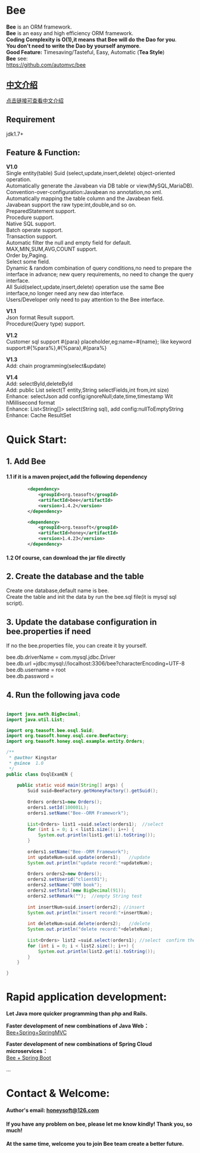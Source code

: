 
Bee
=========
**Bee** is an ORM framework.   
**Bee** is an easy and high efficiency ORM framework.    
**Coding Complexity is O(1),it means that Bee will do the Dao for you**.  
**You don't need to write the Dao by yourself anymore**.  
**Good Feature:**  Timesaving/Tasteful, Easy, Automatic (**Tea Style**)   
**Bee** see:  
https://github.com/automvc/bee  

## [中文介绍](../../../bee/blob/master/README_CN.md)  
[点击链接可查看中文介绍](../../../bee/blob/master/README_CN.md)  

## Requirement  
jdk1.7+

## Feature & Function: 

**V1.0**  
Single entity(table) Suid (select,update,insert,delete) object-oriented operation.  
Automatically generate the Javabean via DB table or view(MySQL,MariaDB).  
Convention-over-configuration:Javabean no annotation,no xml.  
Automatically mapping the table column and the Javabean field.  
Javabean support the raw type:int,double,and so on.  
PreparedStatement support.  
Procedure support.  
Native SQL support.  
Batch operate support.  
Transaction support.  
Automatic filter the null and empty field for default.  
MAX,MIN,SUM,AVG,COUNT support.  
Order by,Paging.  
Select some field.  
Dynamic & random combination of query conditions,no need to prepare the interface in advance; new query requirements, no need to change the query interface.  
All Suid(select,update,insert,delete) operation use the same Bee interface,no longer need any new dao interface.  
Users/Developer only need to pay attention to the Bee interface.  

**V1.1**  
Json format Result support.  
Procedure(Query type) support.  

**V1.2**  
Customer sql support #{para} placeholder,eg:name=#{name}; like keyword support:#{%para%},#{%para},#{para%}  

**V1.3**  
Add: chain programming(select&update)

**V1.4**  
Add: selectById,deleteById  
Add: public <T> List<T> select(T entity,String selectFields,int from,int size)  
Enhance: selectJson add config:ignoreNull;date,time,timestamp Wit hMillisecond format  
Enhance: List<String[]> select(String sql), add config:nullToEmptyString  
Enhance: Cache ResultSet  

Quick Start:
=========	
## 1. Add Bee   
#### 1.1 if it is a maven project,add the following dependency  

```xml
		<dependency>
			<groupId>org.teasoft</groupId>
			<artifactId>bee</artifactId>
			<version>1.4.2</version>
		</dependency>

		<dependency>
			<groupId>org.teasoft</groupId>
			<artifactId>honey</artifactId>
			<version>1.4.23</version>
		</dependency>
```

#### 1.2  Of course, can download the jar file directly  

## 2. Create the database and the table  

Create one database,default name is bee.  
Create the table and init the data by run the bee.sql file(it is mysql sql script).  

## 3. Update the database configuration in bee.properties if need  
If no the bee.properties file, you can create it by yourself.

bee.db.driverName = com.mysql.jdbc.Driver  
bee.db.url =jdbc:mysql://localhost:3306/bee?characterEncoding=UTF-8  
bee.db.username = root  
bee.db.password =  

## 4. Run the following java code  

```java
		
import java.math.BigDecimal;
import java.util.List;

import org.teasoft.bee.osql.Suid;
import org.teasoft.honey.osql.core.BeeFactory;
import org.teasoft.honey.osql.example.entity.Orders;

/**
 * @author Kingstar
 * @since  1.0
 */
public class OsqlExamEN {
	
	public static void main(String[] args) {
		Suid suid=BeeFactory.getHoneyFactory().getSuid();
		
		Orders orders1=new Orders();
		orders1.setId(100001L);
		orders1.setName("Bee--ORM Framework");
		
		List<Orders> list1 =suid.select(orders1);  //select
		for (int i = 0; i < list1.size(); i++) {
			System.out.println(list1.get(i).toString());
		}
		
		orders1.setName("Bee--ORM Framework");
		int updateNum=suid.update(orders1);   //update
		System.out.println("update record:"+updateNum);
		
		Orders orders2=new Orders();
		orders2.setUserid("client01");
		orders2.setName("ORM book");
		orders2.setTotal(new BigDecimal(91));
		orders2.setRemark("");  //empty String test
		
		int insertNum=suid.insert(orders2); //insert
		System.out.println("insert record:"+insertNum);
		
		int deleteNum=suid.delete(orders2);   //delete
		System.out.println("delete record:"+deleteNum);
		
		List<Orders> list2 =suid.select(orders1); //select  confirm the data
		for (int i = 0; i < list2.size(); i++) {
			System.out.println(list2.get(i).toString());
		}
	}

}
```

Rapid application development:
=========	
**Let Java more quicker programming than php and Rails.**  

**Faster development of new combinations of Java Web：**  
[Bee+Spring+SpringMVC](../../../../aiteasoft/bee-spring-springmvc)  

**Faster development of new combinations of Spring Cloud microservices：**  
[Bee + Spring Boot](../../../bee-springboot)  

...  
  
Contact & Welcome:
=========	
#### Author's email:    honeysoft@126.com  
#### If you have any problem on bee, please let me know kindly! Thank you, so much!  
#### At the same time, welcome you to join Bee team create a better future. 
